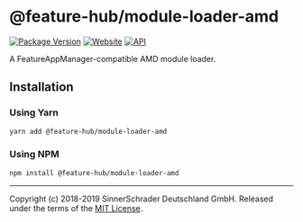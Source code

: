 # @feature-hub/module-loader-amd

[![Package Version][package-badge]][package-npm]
[![Website][website-badge]][website] [![API][api-badge]][api]

A FeatureAppManager-compatible AMD module loader.

## Installation

### Using Yarn

```sh
yarn add @feature-hub/module-loader-amd
```

### Using NPM

```sh
npm install @feature-hub/module-loader-amd
```

---

Copyright (c) 2018-2019 SinnerSchrader Deutschland GmbH. Released under the
terms of the [MIT License][license].

[api]: https://feature-hub.io/@feature-hub/module-loader-amd/
[api-badge]:
  https://img.shields.io/badge/API-%40feature--hub%2Fmodule--loader--amd-%23ea3458.svg
[license]: https://github.com/sinnerschrader/feature-hub/blob/master/LICENSE
[package-badge]: https://img.shields.io/npm/v/@feature-hub/module-loader-amd.svg
[package-npm]: https://www.npmjs.com/package/@feature-hub/module-loader-amd
[website]: https://feature-hub.io/
[website-badge]:
  https://img.shields.io/badge/Website-feature--hub.io-%23500dc5.svg
